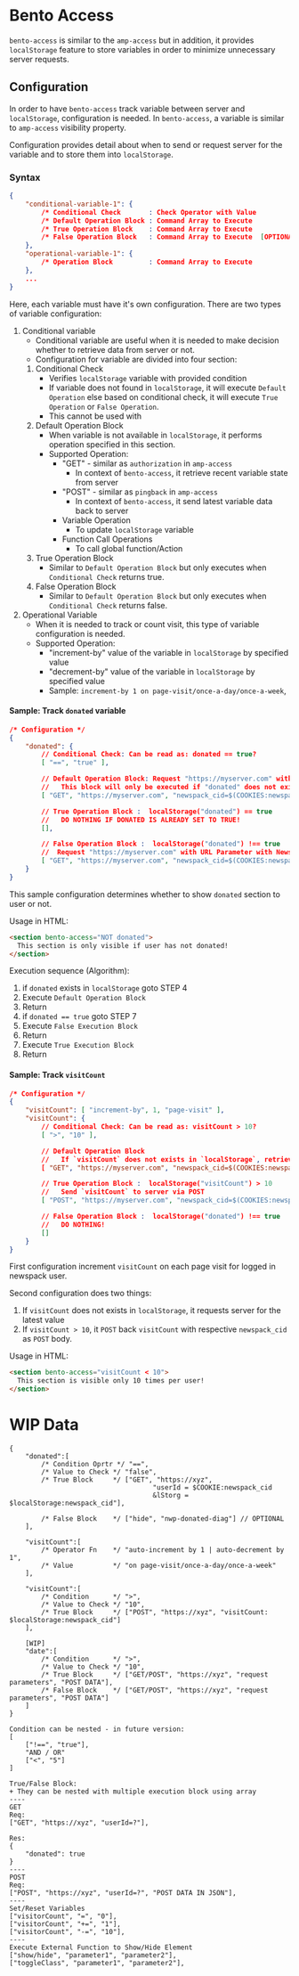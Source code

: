 # Bento Access
`bento-access` is similar to the `amp-access` but in addition, it provides `localStorage` feature to store variables in order to minimize unnecessary server requests.

## Configuration
In order to have `bento-access` track variable between server and `localStorage`, configuration is needed. In `bento-access`, a variable is similar to `amp-access` visibility property.

Configuration provides detail about when to send or request server for the variable and to store them into `localStorage`.

### Syntax
```json
{
    "conditional-variable-1": {
        /* Conditional Check       : Check Operator with Value            */,
        /* Default Operation Block : Command Array to Execute             */ ,
        /* True Operation Block    : Command Array to Execute             */ ,
        /* False Operation Block   : Command Array to Execute  [OPTIONAL] */
    },
    "operational-variable-1": {
        /* Operation Block         : Command Array to Execute             */,
    },
    ...
}
```

Here, each variable must have it's own configuration. There are two types of variable configuration:
1. Conditional variable
   - Conditional variable are useful when it is needed to make decision whether to retrieve data from server or not.
   - Configuration for variable are divided into four section:
   1. Conditional Check
      - Verifies `localStorage` variable with provided condition
      - If variable does not found in `localStorage`, it will execute `Default Operation` else based on conditional check, it will execute `True Operation` or `False Operation`.
      - This cannot be used with
   2. Default Operation Block
      - When variable is not available in `localStorage`, it performs operation specified in this section.
      - Supported Operation:
        - "GET" - similar as `authorization` in `amp-access`
          - In context of `bento-access`, it retrieve recent variable state from server
        - "POST" - similar as `pingback` in `amp-access`
          - In context of `bento-access`, it send latest variable data back to server
        - Variable Operation
          - To update `localStorage` variable
        - Function Call Operations
          - To call global function/Action
   3. True Operation Block
      - Similar to `Default Operation Block` but only executes when `Conditional Check` returns true.
   4. False Operation Block
      - Similar to `Default Operation Block` but only executes when `Conditional Check` returns false.
3. Operational Variable
   - When it is needed to track or count visit, this type of variable configuration is needed.
   - Supported Operation:
     - "increment-by" value of the variable in `localStorage` by specified value
     - "decrement-by" value of the variable in `localStorage` by specified value
     - Sample: `increment-by 1 on page-visit/once-a-day/once-a-week`,

#### Sample: Track `donated` variable
```json
/* Configuration */
{
    "donated": {
        // Conditional Check: Can be read as: donated == true?
        [ "==", "true" ],

        // Default Operation Block: Request "https://myserver.com" with URL Parameter with Newspack_CID from COOKIES 
        //   This block will only be executed if "donated" does not exists in `localStorage`
        [ "GET", "https://myserver.com", "newspack_cid=$(COOKIES:newspack_cid)" ],

        // True Operation Block :  localStorage("donated") == true
        //   DO NOTHING IF DONATED IS ALREADY SET TO TRUE!
        [],

        // False Operation Block :  localStorage("donated") !== true
        //  Request "https://myserver.com" with URL Parameter with Newspack_CID from COOKIES 
        [ "GET", "https://myserver.com", "newspack_cid=$(COOKIES:newspack_cid)" ],
    }
}
```
This sample configuration determines whether to show `donated` section to user or not.

Usage in HTML:
```html
<section bento-access="NOT donated">
  This section is only visible if user has not donated!
</section>
```

Execution sequence (Algorithm):
1. if `donated` exists in `localStorage` goto STEP 4
2. Execute `Default Operation Block`
3. Return
4. if `donated == true` goto STEP 7
5. Execute `False Execution Block`
6. Return
7. Execute `True Execution Block`
8. Return

#### Sample: Track `visitCount`
```json
/* Configuration */
{
    "visitCount": [ "increment-by", 1, "page-visit" ],
    "visitCount": {
        // Conditional Check: Can be read as: visitCount > 10?
        [ ">", "10" ],

        // Default Operation Block
        //   If `visitCount` does not exists in `localStorage`, retrieve existing `visitCount` from the server
        [ "GET", "https://myserver.com", "newspack_cid=$(COOKIES:newspack_cid)" ],

        // True Operation Block :  localStorage("visitCount") > 10
        //   Send `visitCount` to server via POST
        [ "POST", "https://myserver.com", "newspack_cid=$(COOKIES:newspack_cid), visitCount=$(localStorage:visitCount)" ],

        // False Operation Block :  localStorage("donated") !== true
        //   DO NOTHING!
        []
    }
}
```
First configuration increment `visitCount` on each page visit for logged in newspack user.

Second configuration does two things:
1. If `visitCount` does not exists in `localStorage`, it requests server for the latest value
2. If `visitCount > 10`, it `POST` back `visitCount` with respective `newspack_cid` as `POST` body.

Usage in HTML:
```html
<section bento-access="visitCount < 10">
  This section is visible only 10 times per user!
</section>
```

# WIP Data
```
{
    "donated":[
        /* Condition Oprtr */ "==",
        /* Value to Check */ "false",
        /* True Block     */ ["GET", "https://xyz",
                                    "userId = $COOKIE:newspack_cid
                                    &lStorg = $localStorage:newspack_cid"],

        /* False Block    */ ["hide", "nwp-donated-diag"] // OPTIONAL
    ],
    
    "visitCount":[
        /* Operator Fn    */ "auto-increment by 1 | auto-decrement by 1",
        /* Value          */ "on page-visit/once-a-day/once-a-week"
    ],

    "visitCount":[
        /* Condition      */ ">",
        /* Value to Check */ "10",
        /* True Block     */ ["POST", "https://xyz", "visitCount: $localStorage:newspack_cid"]
    ],

    [WIP]
    "date":[
        /* Condition      */ ">",
        /* Value to Check */ "10",
        /* True Block     */ ["GET/POST", "https://xyz", "request parameters", "POST DATA"],
        /* False Block    */ ["GET/POST", "https://xyz", "request parameters", "POST DATA"]
    ]
}

Condition can be nested - in future version:
[
    ["!==", "true"],
    "AND / OR"
    ["<", "5"]
]

True/False Block:
+ They can be nested with multiple execution block using array
----
GET
Req:
["GET", "https://xyz", "userId=?"],

Res:
{
    "donated": true
}
----
POST
Req:
["POST", "https://xyz", "userId=?", "POST DATA IN JSON"],
----
Set/Reset Variables
["visitorCount", "=", "0"],
["visitorCount", "+=", "1"],
["visitorCount", "-=", "10"],
----
Execute External Function to Show/Hide Element
["show/hide", "parameter1", "parameter2"],
["toggleClass", "parameter1", "parameter2"],
```